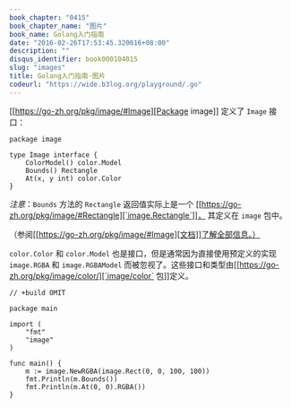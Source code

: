 ```yaml
---
book_chapter: "0415"
book_chapter_name: "图片"
book_name: Golang入门指南
date: "2016-02-26T17:53:45.320016+08:00"
description: ""
disqus_identifier: book000104015
slug: "images"
title: Golang入门指南-图片
codeurl: "https://wide.b3log.org/playground/.go"
---
```





[[https://go-zh.org/pkg/image/#Image][Package image]] 定义了 `Image` 接口：
		
	package image

	type Image interface {
		ColorModel() color.Model
		Bounds() Rectangle
		At(x, y int) color.Color
	}

*注意*：`Bounds` 方法的 `Rectangle` 返回值实际上是一个
[[https://go-zh.org/pkg/image/#Rectangle][`image.Rectangle`]]，
其定义在 `image` 包中。

（参阅[[https://go-zh.org/pkg/image/#Image][文档]]了解全部信息。）

`color.Color` 和 `color.Model` 也是接口，但是通常因为直接使用预定义的实现 `image.RGBA` 和 `image.RGBAModel` 而被忽视了。这些接口和类型由[[https://go-zh.org/pkg/image/color/][`image/color` 包]]定义。

```
// +build OMIT

package main

import (
	"fmt"
	"image"
)

func main() {
	m := image.NewRGBA(image.Rect(0, 0, 100, 100))
	fmt.Println(m.Bounds())
	fmt.Println(m.At(0, 0).RGBA())
}

```

